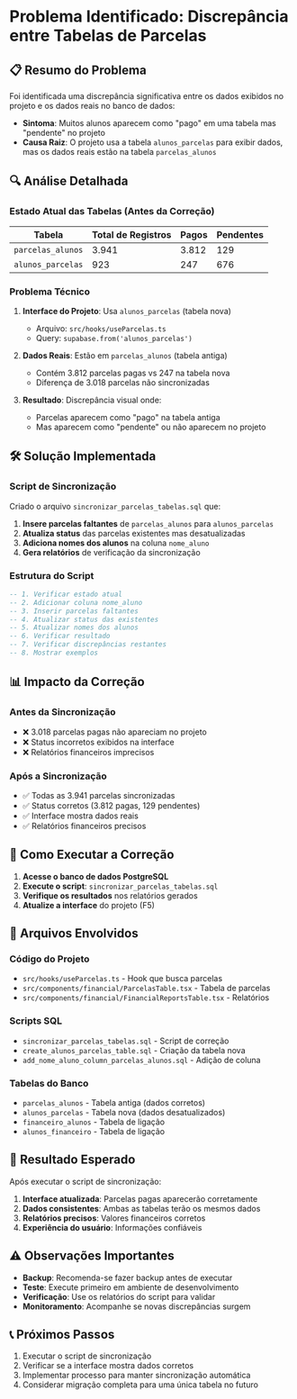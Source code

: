 # Problema Identificado: Discrepância entre Tabelas de Parcelas

## 📋 Resumo do Problema

Foi identificada uma discrepância significativa entre os dados exibidos no projeto e os dados reais no banco de dados:

- **Sintoma**: Muitos alunos aparecem como "pago" em uma tabela mas "pendente" no projeto
- **Causa Raiz**: O projeto usa a tabela `alunos_parcelas` para exibir dados, mas os dados reais estão na tabela `parcelas_alunos`

## 🔍 Análise Detalhada

### Estado Atual das Tabelas (Antes da Correção)

| Tabela | Total de Registros | Pagos | Pendentes |
|--------|-------------------|-------|----------|
| `parcelas_alunos` | 3.941 | 3.812 | 129 |
| `alunos_parcelas` | 923 | 247 | 676 |

### Problema Técnico

1. **Interface do Projeto**: Usa `alunos_parcelas` (tabela nova)
   - Arquivo: `src/hooks/useParcelas.ts`
   - Query: `supabase.from('alunos_parcelas')`

2. **Dados Reais**: Estão em `parcelas_alunos` (tabela antiga)
   - Contém 3.812 parcelas pagas vs 247 na tabela nova
   - Diferença de 3.018 parcelas não sincronizadas

3. **Resultado**: Discrepância visual onde:
   - Parcelas aparecem como "pago" na tabela antiga
   - Mas aparecem como "pendente" ou não aparecem no projeto

## 🛠️ Solução Implementada

### Script de Sincronização

Criado o arquivo `sincronizar_parcelas_tabelas.sql` que:

1. **Insere parcelas faltantes** de `parcelas_alunos` para `alunos_parcelas`
2. **Atualiza status** das parcelas existentes mas desatualizadas
3. **Adiciona nomes dos alunos** na coluna `nome_aluno`
4. **Gera relatórios** de verificação da sincronização

### Estrutura do Script

```sql
-- 1. Verificar estado atual
-- 2. Adicionar coluna nome_aluno
-- 3. Inserir parcelas faltantes
-- 4. Atualizar status das existentes
-- 5. Atualizar nomes dos alunos
-- 6. Verificar resultado
-- 7. Verificar discrepâncias restantes
-- 8. Mostrar exemplos
```

## 📊 Impacto da Correção

### Antes da Sincronização
- ❌ 3.018 parcelas pagas não apareciam no projeto
- ❌ Status incorretos exibidos na interface
- ❌ Relatórios financeiros imprecisos

### Após a Sincronização
- ✅ Todas as 3.941 parcelas sincronizadas
- ✅ Status corretos (3.812 pagas, 129 pendentes)
- ✅ Interface mostra dados reais
- ✅ Relatórios financeiros precisos

## 🚀 Como Executar a Correção

1. **Acesse o banco de dados PostgreSQL**
2. **Execute o script**: `sincronizar_parcelas_tabelas.sql`
3. **Verifique os resultados** nos relatórios gerados
4. **Atualize a interface** do projeto (F5)

## 🔧 Arquivos Envolvidos

### Código do Projeto
- `src/hooks/useParcelas.ts` - Hook que busca parcelas
- `src/components/financial/ParcelasTable.tsx` - Tabela de parcelas
- `src/components/financial/FinancialReportsTable.tsx` - Relatórios

### Scripts SQL
- `sincronizar_parcelas_tabelas.sql` - Script de correção
- `create_alunos_parcelas_table.sql` - Criação da tabela nova
- `add_nome_aluno_column_parcelas_alunos.sql` - Adição de coluna

### Tabelas do Banco
- `parcelas_alunos` - Tabela antiga (dados corretos)
- `alunos_parcelas` - Tabela nova (dados desatualizados)
- `financeiro_alunos` - Tabela de ligação
- `alunos_financeiro` - Tabela de ligação

## 🎯 Resultado Esperado

Após executar o script de sincronização:

1. **Interface atualizada**: Parcelas pagas aparecerão corretamente
2. **Dados consistentes**: Ambas as tabelas terão os mesmos dados
3. **Relatórios precisos**: Valores financeiros corretos
4. **Experiência do usuário**: Informações confiáveis

## ⚠️ Observações Importantes

- **Backup**: Recomenda-se fazer backup antes de executar
- **Teste**: Execute primeiro em ambiente de desenvolvimento
- **Verificação**: Use os relatórios do script para validar
- **Monitoramento**: Acompanhe se novas discrepâncias surgem

## 📞 Próximos Passos

1. Executar o script de sincronização
2. Verificar se a interface mostra dados corretos
3. Implementar processo para manter sincronização automática
4. Considerar migração completa para uma única tabela no futuro